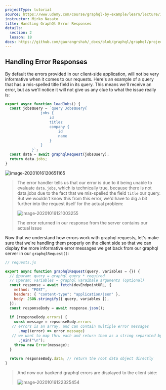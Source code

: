 ```yaml
---
projectType: tutorial
source: https://www.udemy.com/course/graphql-by-example/learn/lecture/16580146#overview
instructor: Mirko Nasato
title: Handling GraphQl Error Responses
details:
  section: 2
  lesson: 18
docs: https://github.com/gaurangrshah/_docs/blob/graphql/graphql/projects/udemy/graphql-job-board/setup.md
---
```




## Handling Error Responses

By default the errors provided in our client-side application, will not be very informative when it comes to our requests. Here's an example of a query that has a mis-spelled title field in its query. This means we'll receive an error, but as we'll notice it will not give us any clue to what the issue really is:

```js
export async function loadJobs() {
  const jobsQuery = `query JobsQuery{
				jobs {
					id
					titlez
					company {
						id
						name
					}
				}
			}`;
  const data = await graphqlRequest(jobsQuery);
  return data.jobs;
}
```

![image-20201016120651165](https://tva1.sinaimg.cn/large/007S8ZIlly1gjrmh6tbufj30xj0gy42x.jpg)

> The error handler tells us that our error is due to it being unable to evaluate `data.jobs`, which is technically true, because there is not data.jobs due to the fact that we mis-spelled the  field `title` our query. But we wouldn't know this from this error, we'd have to dig a bit further into the request itself for the actual problem:
>
> ![image-20201016121003255](https://tva1.sinaimg.cn/large/007S8ZIlly1gjrmkii6y6j30tr0fw771.jpg)
>
> The error returned in our response from the server contains our actual issue





Now that we understand how errors work with graphql requests, let's make sure that we're handling them properly on the client side so that we can display the more informative error messages we get back from our graphql server in our `graphqlRequest()`:

```js
// requests.js

export async function graphqlRequest(query, variables = {}) {
  // @param: query = graphql query * required
  // @param: variables = graphql varaibale arguments (optional)
  const response = await fetch(devEndpointURL, {
    method: "POST",
    headers: { "content-type": "application/json" },
    body: JSON.stringify({ query, variables }),
  });
  const responseBody = await response.json();
  
  if (responseBody.errors) {
    const message = repsonseBody.errors
   // errors is an array, and can contain multiple error messages
      .map((error) => error.message)
   // we want to map thru each and return them as a string separated by a line break
      .join("\n");
    throw new Error(message);
  }
  
  return responseBody.data; // return the root data object directly
}
```

> And now our backend graphql errors are displayed to the client side:
>
> ![image-20201016122325454](https://tva1.sinaimg.cn/large/007S8ZIlly1gjrmygkrlhj30xe0u0jxy.jpg)